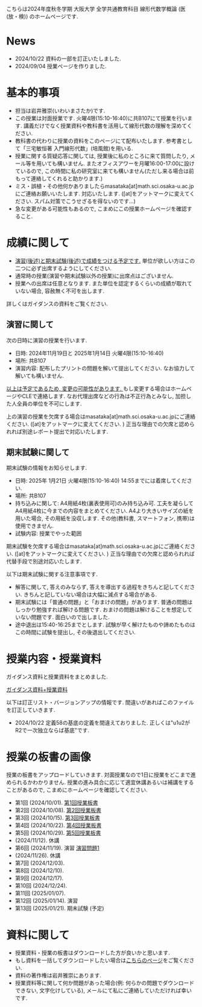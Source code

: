 

 こちらは2024年度秋冬学期 大阪大学 全学共通教育科目 線形代数学概論 (医(放・検)) のホームページです.
 
# News
- 2024/10/22 資料の一部を訂正いたしました. 
- 2024/09/04 授業ページを作りました.

<!--
- 2024/02/01 皆様の成績を確定しました. 半年間ありがとうございました.
- 2024/01/11 期末試験の情報を更新しました　. 
- 2023/12/15 休講情報を更新しました. 
- 2023/11/09 休講情報を更新しました. 
- 2023/10/04 ガイダンスと授業の資料をアップロードしました. 
- 2023/08/25 授業ページを作りました.
-->

# 基本的事項

- 担当は岩井雅崇(いわいまさたか)です.
- この授業は対面授業です. 火曜4限(15:10-16:40)に共B107にて授業を行います. 講義だけでなく授業資料や教科書を活用して線形代数の理解を深めてください.
- 教科書の代わりに授業の資料をこのページにて配布いたします. 参考書として「三宅敏恒著 入門線形代数」(培風館)を⽤いる.
- 授業に関する質疑応答に関しては, 授業後に私のところに来て質問したり, メール等を用いても構いません. またオフィスアワーを月曜16:00-17:00に設けているので, この時間に私の研究室に来ても構いません(ただし来る場合は前もって連絡してくれると助かります.)
- ミス・誤植・その他何かありましたらmasataka[at]math.sci.osaka-u.ac.jpにご連絡お願いいたします. 対応いたします. ([at]をアットマークに変えてください. スパム対策でこうせざるを得ないのです...)
- 急な変更がある可能性もあるので, こまめにこの授業ホームページを確認すること.


# 成績に関して

- <u>演習(後述)と期末試験(後述)で成績をつける予定です.</u> 単位が欲しい方はこの二つに必ず出席するようにしてください. 
- 通常時の授業(演習や期末試験以外の授業)に出席点はございません.
- 授業への出席は任意となります. また単位を認定するくらいの成績が取れていない場合, 容赦無く不可を出します. 

詳しくはガイダンスの資料をご覧ください.

## 演習に関して

次の日時に演習の授業を行います. 
- 日時: 2024年11月19日と 2025年1月14日 火曜4限(15:10-16:40)
- 場所: 共B107
- 演習内容: 配布したプリントの問題を解いて提出してください. なお協力して解いても構いません. 

<u>以上は予定であるため, 変更の可能性があります. </u> もし変更する場合はホームページやCLEで連絡します. 
なお代理出席などの行為は不正行為とみなし, 加担した人全員の単位を不可にします.

上の演習の授業を欠席する場合はmasataka[at]math.sci.osaka-u.ac.jpにご連絡ください. ([at]をアットマークに変えてください. ) 正当な理由での欠席と認められれば別途レポート提出で対応いたします.  

## 期末試験に関して

期末試験の情報をお知らせします. 

- 日時: 2025年 1月21日 火曜4限(15:10-16:40) 14:55までには着席してください.
- 場所: 共B107
- 持ち込みに関して:  A4用紙4枚(裏表使用可)のみ持ち込み可. 工夫を凝らしてA4用紙4枚に今までの内容をまとめてください. A4より大きいサイズの紙を用いた場合, その用紙を没収します. その他(教科書, スマートフォン, 携帯)は使用できません.
- 試験内容: 授業でやった範囲

期末試験を欠席する場合はmasataka[at]math.sci.osaka-u.ac.jpにご連絡ください. ([at]をアットマークに変えてください. ) 正当な理由での欠席と認められれば代替手段で別途対応いたします.  

以下は期末試験に関する注意事項です.
- 解答に関して, 答えのみならず, 答えを導出する過程をきちんと記してください. きちんと記していない場合は大幅に減点する場合がある.
- 期末試験には「普通の問題」と「おまけの問題」があります. 普通の問題はしっかり勉強すれば解ける問題です. おまけの問題は解けることを想定していない問題です. 面白いので出しました.  
- 途中退出は15:40-16:25までとします. 試験が早く解けたものや諦めたものはこの時間に試験を提出し, その後退出してください.

<!--

## 期末試験の解答と講評

期末試験の採点を確定させました. 期末試験の問題と解答はこちらです.

- [期末試験問題](https://masataka123.github.io/2023_winter_linearalgebra/material/0_期末試験_20240125.pdf) 
- [期末試験解答](https://masataka123.github.io/2023_winter_linearalgebra/material/0_期末試験_20240125解答.pdf)

採点の講評は以下の通りです.

- 平均点76.3点です. 全体的によくできていました. 個人的には「行列の対角化」と「掃き出し法による連立一次方程式の解き方」ができていれば線形代数に関しては大丈夫だと思います. 
- 問題1-4に関しては演習問題とほぼ同じです. 問題2で「対角化できない」と答えた人や, 問題4で「解が存在しない」と答えた人が意外にもいました. 私はそこまで性格が悪い人間ではございません. ですのでこういった問題では大抵の場合は"対角化できる"し, "解は存在"します. 
- 問題2の対角化で固有値1の固有ベクトルを(0,0)としている人が多かったです. 固有ベクトルは(0,0)で取ってはダメです.
- 問題5の正答率が高くて驚きました. このような問題は数学科の大学院の試験で出るので, 皆さんはそれくらい理解していると言えます. 
- 問題6はdetの性質に気付けば計算不要でできる問題です. 
- おまけ問題の出典は[とっておきの数学パズル](https://www.amazon.co.jp/とっておきの数学パズル-ピーター-ウィンクラー/dp/4535786399)という本からです. この問題は解けなくても大丈夫です. (多分数学者でも解けない人は多くいると思います. ) 3人くらいがいい解答をしてました. 
-->

<!--

正当な理由に関しては[履修の手引](https://www.celas.osaka-u.ac.jp/wp-content/uploads/uncategorised/2023_手引き.pdf) 24ページの「７．学生の諸手続について」に準じます. 
## 期末試験の内容

期末試験とその解答はこちらです. 

[期末試験](https://github.com/masataka123/2022_winter_int/blob/master/material/0_期末試験.pdf)
[期末試験の解答例](https://github.com/masataka123/2022_winter_int/blob/master/material/0_期末試験解答.pdf)

期末試験をもとに皆様の成績を確定しました. 

## 期末試験の情報
期末試験で成績をつける予定です. 期末試験の情報は次のとおりです.
1. 期末試験の日時は2023年2月7日(火)2限(10:30-12:00)です. 試験開始5分前には着席しておいてください.
2. 期末試験の場所は豊中総合学館302です. 
3. 教科書・ノート等の持ち込みはできません. スマートフォン・携帯も使用できません.

試験の内容は次のとおりです. 
- 重積分の計算問題(2次元). 「第5回授業の重積分2 -累次積分」「第6回授業の重積分3 -重積分の変数変換公式-」の内容.
- 重積分の計算問題(3次元). 「第7回授業の重積分4 -3次元の積分と体積-」の内容.
- 広義積分. 「第8回授業の広義積分1-広義積分の定義とガウス積分-」の内容.

これらの内容が期末試験のメインとなります. これらの内容で100点程度を考えております. 
またおまけの問題は「第4回授業の重積分1 -重積分の定義-」と「第2回授業の一変数の積分1 -微分積分学の基本定理-」を考えております.これは解けることを想定していない問題です. 10点くらいを考えております. 

以下110点(ぐらい)で出来に応じて何か修正をします. 基本的な計算問題を解けていれば不可になることはありません. 逆を返すと「この計算問題は間違えるはずがない」という問題に関してありえない解答をしていれば, 不可になります.

# 中間レポートについて
- 中間レポートの採点は終了しました. 正答率92%でした, 大変よくできていました.
- 中間レポートの解答はこちらです. [中間レポートの解答例](https://github.com/masataka123/2022_summer_LA/blob/main/material/0_中間レポート_2022s_解答.pdf)
- 中間レポートをプログラミングを用いて解いてみました. その解答例はこちらです. [中間レポートのプログラミング例](https://github.com/masataka123/2022_summer_LA/blob/main/material/0_midterm_report_2022s.ipynb)
- 中間レポートの問題のリンクはこちらです. [中間レポートの問題](https://github.com/masataka123/2022_summer_LA/blob/main/material/0_中間レポート_2022s.pdf) 
[授業資料](https://github.com/masataka123/2022_winter_int/blob/main/material/0_授業資料.pdf)

-->


# 授業内容・授業資料

ガイダンス資料と授業資料をまとめました. 

[ガイダンス資料+授業資料](https://masataka123.github.io/2024_winter_linear_algebra/material/0_線形代数_2024.pdf)

以下は訂正リスト・バージョンアップの情報です. 間違いがあればこのファイルを訂正していきます. 

- 2024/10/22 定義58の基底の定義を間違えておりました. 正しくは"u1u2がR2で一次独立ならば基底"です. 

<!--
授業内容は次のとおりです.

授業内容は次のとおりです.
1. 一変数の積分の定義と計算方法
2. 多変数の積分の定義と計算方法
3. 広義積分とガウス積分
4. 線績分とグリーンの定理
5. 授業のまとめ(試験対策)

[授業資料](https://github.com/masataka123/2022_winter_int/blob/master/material/0_一変数多変数の積分.pdf)


授業資料は授業の内容を要約した資料です. 基本的にはこの内容に沿って授業をします. 資料に関してはクリックすると見れるようになります. もし見れない場合は右上に"download"ボタンがあるのでそれをクリックするとダウンロードできます.

(2022/10/04 注: CLEからこのページを見るとダウンロードできない可能性があります. その場合はhttps://masataka123.github.io/2022_winter_int/とリンクを打ってCLE外から見てください. )

 [ガイダンスの資料](https://github.com/masataka123/2023_winter_linearalgebra/blob/master/material/0_ガイダンス資料.pdf)
-->

# 授業の板書の画像
授業の板書をアップロードしていきます.  対面授業なので1日に授業をどこまで進められるかわかりません. 授業の進み具合に応じて適宜休講あるいは補講をすることがあるので, こまめにホームページを確認してください. 

- 第1回 (2024/10/01). [第1回授業板書](https://masataka123.github.io/2024_winter_linear_algebra/material/1_授業板書.pdf)
- 第2回 (2024/10/08). [第2回授業板書](https://masataka123.github.io/2024_winter_linear_algebra/material/2_授業板書.pdf)
- 第3回 (2024/10/15). [第3回授業板書](https://masataka123.github.io/2024_winter_linear_algebra/material/3_授業板書.pdf)
- 第4回 (2024/10/22). [第4回授業板書](https://masataka123.github.io/2024_winter_linear_algebra/material/4_授業板書.pdf)
- 第5回 (2024/10/29). [第5回授業板書](https://masataka123.github.io/2024_winter_linear_algebra/material/5_授業板書.pdf)
-  (2024/11/12). 休講
- 第6回 (2024/11/19). 演習 [演習問題1](https://masataka123.github.io/2024_winter_linear_algebra/material/0_演習問題線形代数_1_20241119.pdf)
-  (2024/11/26). 休講
- 第7回 (2024/12/03).
- 第8回 (2024/12/10).
- 第9回 (2024/12/17).  
- 第10回 (2024/12/24).  
- 第11回 (2025/01/07).  
- 第12回 (2025/01/14).  演習
- 第13回 (2025/01/21).  期末試験 (予定)

<!--
- 第1回 (2023/10/05). [第1回授業板書](https://masataka123.github.io/2024_winter_linear_algebra/material/1_授業板書.pdf)
-->

# 資料に関して

- 授業資料・授業の板書はダウンロードした方が良いかと思います.
- もし資料を一括してダウンロードしたい場合は[こちらのページ](https://github.com/masataka123/2024_winter_linear_algebra/tree/master/material)をご覧ください.
- 資料の著作権は岩井雅崇にあります. 
- 授業資料等に関して何か問題があった場合(例: 何らかの問題でダウンロードできない, 文字化けしている), メールにて私にご連絡していただければ幸いです.

<!--
# その他 
(2020/11/16 時点) 
 ~~のホームページ上で授業資料を見ると日本語が表示されない現象が見られます. 
おそらくgithubの方に問題があるようで, 現状で打つ手はありません. (twitterで調べてみると, 同様の現象があって困っている人がいました. slideshareでも同様の問題が生じていたこともあり, それと同じらしいです. 文字コードによる問題?)
もし何か改善策を知っている方は, メールにてご連絡していただければ幸いです.~~

# 成績の付け方の補足. 
中間レポートと期末レポートでつける予定ですが, 一応上の人にまだ確認中です.
おそらく大丈夫ですが, 急な変更もございますので, このホームページで最新情報を確認して下さい.
他にも上の人からの要請等あった場合は変更がある可能性があるので, こまめに最新情報を確認して下さい.
-->
